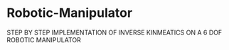 # Robotic-Manipulator

STEP BY STEP IMPLEMENTATION OF INVERSE KINMEATICS ON A 6 DOF ROBOTIC MANIPULATOR
